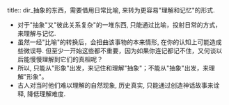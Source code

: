 title:: dir_抽象的东西，需要借用日常比喻, 来转为更容易"理解和记忆"的形式.

- 对于"抽象"又"彼此关系复杂"的一堆东西, 只能通过比喻，投射日常的方式，来理解与记忆.
- 虽然一经"比喻"的转换后，会扭曲该事物的本来情形, 在你的认知上可能造成些微误导. 但至少一开始这些都不重要，因为如果你连记都记不住，又何谈以后能慢慢理解到它们的真相呢？
- 所以, 只能从"形象"出发，来记住和理解"抽象"；不能从"抽象"出发，来理解"形象"。
- 古人对当时他们难以理解的自然现象, 历史真实, 只能通过创造神话故事来诠释, 降低理解难度.